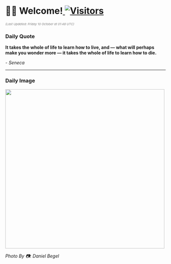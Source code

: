 <h1>👋🏽 Welcome!<a href="https://github.com/OmitNomis/"> <img src="https://visitor-badge.laobi.icu/badge?page_id=OmitNomis" alt="Visitors"></a></h1>

<i><p style="font-size: 0.6rem; color:gray">(Last Updated: Friday 10 October at 01:48 UTC)</p></i>

<h3> Daily Quote </h3>
<b><p>It takes the whole of life to learn how to live, and — what will perhaps make you wonder more — it takes the whole of life to learn how to die.</p></b>
<i><caption style="font-size: 0.8rem; color:gray;">- Seneca</caption></i>


<hr>

<h3>Daily Image</h3>
<a href="https://images.pexels.com/photos/34222143/pexels-photo-34222143.jpeg" target="_blank"><img style="height:500px;" src="https://images.pexels.com/photos/34222143/pexels-photo-34222143.jpeg"/></a>

<i><caption style="font-size: 0.8rem; color:gray;"> Photo By 📷: Daniel Begel</caption></i>
